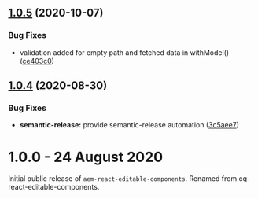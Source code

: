 ## [1.0.5](https://github.com/adobe/aem-react-editable-components/compare/v1.0.4...v1.0.5) (2020-10-07)


### Bug Fixes

* validation added for empty path and fetched data in withModel() ([ce403c0](https://github.com/adobe/aem-react-editable-components/commit/ce403c060593c08cadf5c606882dd60016e9f14a))

## [1.0.4](https://github.com/adobe/aem-react-editable-components/compare/v1.0.3...v1.0.4) (2020-08-30)


### Bug Fixes

* **semantic-release:** provide semantic-release automation ([3c5aee7](https://github.com/adobe/aem-react-editable-components/commit/3c5aee71056105bc3ca1cc3a0f51ae1dc141192f))

# 1.0.0 - 24 August 2020

Initial public release of `aem-react-editable-components`. Renamed from cq-react-editable-components.
